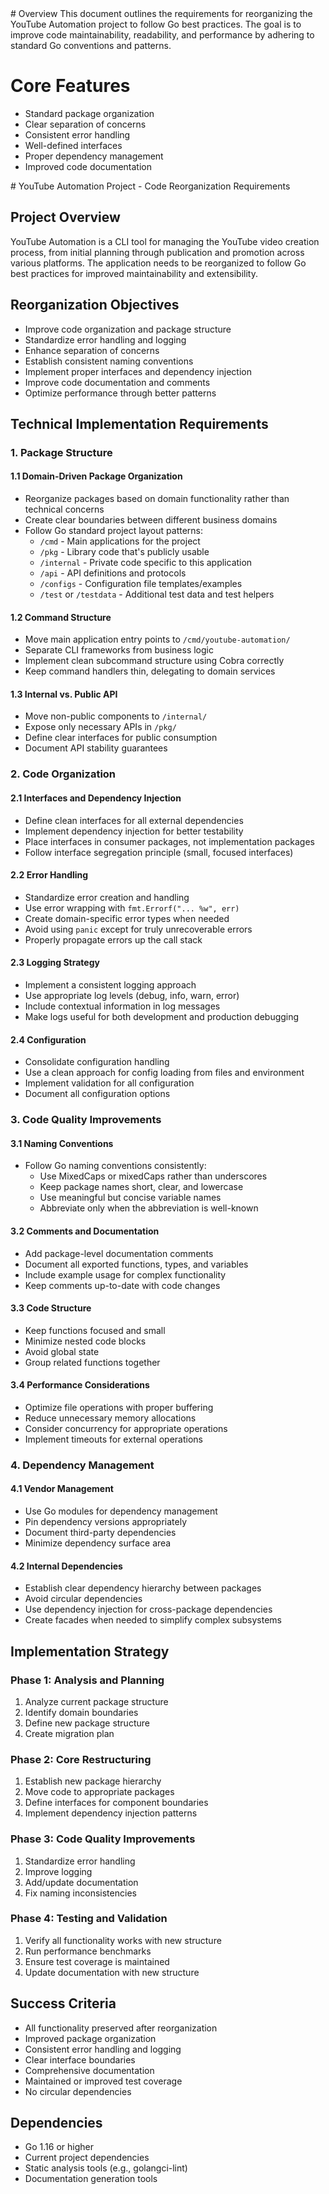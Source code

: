 <context>
# Overview  
This document outlines the requirements for reorganizing the YouTube Automation project to follow Go best practices. The goal is to improve code maintainability, readability, and performance by adhering to standard Go conventions and patterns.

# Core Features  
- Standard package organization
- Clear separation of concerns
- Consistent error handling
- Well-defined interfaces
- Proper dependency management
- Improved code documentation
</context>
<PRD>
# YouTube Automation Project - Code Reorganization Requirements

## Project Overview
YouTube Automation is a CLI tool for managing the YouTube video creation process, from initial planning through publication and promotion across various platforms. The application needs to be reorganized to follow Go best practices for improved maintainability and extensibility.

## Reorganization Objectives
- Improve code organization and package structure
- Standardize error handling and logging
- Enhance separation of concerns
- Establish consistent naming conventions
- Implement proper interfaces and dependency injection
- Improve code documentation and comments
- Optimize performance through better patterns

## Technical Implementation Requirements

### 1. Package Structure

#### 1.1 Domain-Driven Package Organization
- Reorganize packages based on domain functionality rather than technical concerns
- Create clear boundaries between different business domains
- Follow Go standard project layout patterns:
  - `/cmd` - Main applications for the project
  - `/pkg` - Library code that's publicly usable
  - `/internal` - Private code specific to this application
  - `/api` - API definitions and protocols
  - `/configs` - Configuration file templates/examples
  - `/test` or `/testdata` - Additional test data and test helpers

#### 1.2 Command Structure
- Move main application entry points to `/cmd/youtube-automation/`
- Separate CLI frameworks from business logic
- Implement clean subcommand structure using Cobra correctly
- Keep command handlers thin, delegating to domain services

#### 1.3 Internal vs. Public API
- Move non-public components to `/internal/`
- Expose only necessary APIs in `/pkg/`
- Define clear interfaces for public consumption
- Document API stability guarantees

### 2. Code Organization

#### 2.1 Interfaces and Dependency Injection
- Define clean interfaces for all external dependencies
- Implement dependency injection for better testability
- Place interfaces in consumer packages, not implementation packages
- Follow interface segregation principle (small, focused interfaces)

#### 2.2 Error Handling
- Standardize error creation and handling
- Use error wrapping with `fmt.Errorf("... %w", err)` 
- Create domain-specific error types when needed
- Avoid using `panic` except for truly unrecoverable errors
- Properly propagate errors up the call stack

#### 2.3 Logging Strategy
- Implement a consistent logging approach
- Use appropriate log levels (debug, info, warn, error)
- Include contextual information in log messages
- Make logs useful for both development and production debugging

#### 2.4 Configuration
- Consolidate configuration handling
- Use a clean approach for config loading from files and environment
- Implement validation for all configuration
- Document all configuration options

### 3. Code Quality Improvements

#### 3.1 Naming Conventions
- Follow Go naming conventions consistently:
  - Use MixedCaps or mixedCaps rather than underscores
  - Keep package names short, clear, and lowercase
  - Use meaningful but concise variable names
  - Abbreviate only when the abbreviation is well-known

#### 3.2 Comments and Documentation
- Add package-level documentation comments
- Document all exported functions, types, and variables
- Include example usage for complex functionality
- Keep comments up-to-date with code changes

#### 3.3 Code Structure
- Keep functions focused and small
- Minimize nested code blocks
- Avoid global state
- Group related functions together

#### 3.4 Performance Considerations
- Optimize file operations with proper buffering
- Reduce unnecessary memory allocations
- Consider concurrency for appropriate operations
- Implement timeouts for external operations

### 4. Dependency Management

#### 4.1 Vendor Management
- Use Go modules for dependency management
- Pin dependency versions appropriately
- Document third-party dependencies
- Minimize dependency surface area

#### 4.2 Internal Dependencies
- Establish clear dependency hierarchy between packages
- Avoid circular dependencies
- Use dependency injection for cross-package dependencies
- Create facades when needed to simplify complex subsystems

## Implementation Strategy

### Phase 1: Analysis and Planning
1. Analyze current package structure
2. Identify domain boundaries
3. Define new package structure
4. Create migration plan

### Phase 2: Core Restructuring
1. Establish new package hierarchy
2. Move code to appropriate packages
3. Define interfaces for component boundaries
4. Implement dependency injection patterns

### Phase 3: Code Quality Improvements
1. Standardize error handling
2. Improve logging
3. Add/update documentation
4. Fix naming inconsistencies

### Phase 4: Testing and Validation
1. Verify all functionality works with new structure
2. Run performance benchmarks
3. Ensure test coverage is maintained
4. Update documentation with new structure

## Success Criteria
- All functionality preserved after reorganization
- Improved package organization
- Consistent error handling and logging
- Clear interface boundaries
- Comprehensive documentation
- Maintained or improved test coverage
- No circular dependencies

## Dependencies
- Go 1.16 or higher
- Current project dependencies
- Static analysis tools (e.g., golangci-lint)
- Documentation generation tools
</PRD> 